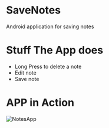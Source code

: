 # SaveNotes
Android application for saving notes 

# Stuff The App does
- Long Press to delete a note
- Edit note
- Save note

# APP in Action
![NotesApp](https://user-images.githubusercontent.com/43600925/122667924-4f2cb280-d16a-11eb-9254-bddabcedb89c.gif)


